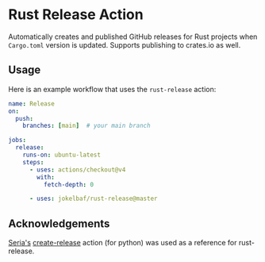 # Rust Release Action

Automatically creates and published GitHub releases for Rust projects when `Cargo.toml` version is updated. Supports publishing to crates.io as well.

## Usage

Here is an example workflow that uses the `rust-release` action:
```yaml
name: Release
on:
  push:
    branches: [main]  # your main branch

jobs:
  release:
    runs-on: ubuntu-latest
    steps:
      - uses: actions/checkout@v4
        with:
          fetch-depth: 0

      - uses: jokelbaf/rust-release@master
```

## Acknowledgements

[Seria's](https://github.com/seriaati) [create-release](https://github.com/seriaati/create-release) action (for python) was used as a reference for rust-release.
